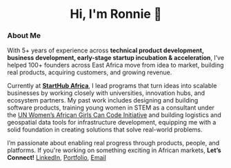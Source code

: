 <h1 align="center">Hi, I'm Ronnie 👋</h1>

### About Me

With 5+ years of experience across **technical product development, business development, early-stage startup incubation & acceleration**, I’ve helped 100+ founders across East Africa move from idea to market, building real products, acquiring customers, and growing revenue.

Currently at **[StartHub Africa](https://starthubafrica.org/)**, I lead programs that turn ideas into scalable businesses by working closely with universities, innovation hubs, and ecosystem partners. My past work includes designing and building software products, training young women in STEM as a consultant under the [UN Women’s African Girls Can Code Initiative](https://www.youtube.com/watch?v=Z_YCW32Up7o) and building logistics and geospatial data tools for infrastructure development, equipping me with a solid foundation in creating solutions that solve real-world problems.

I’m passionate about enabling real progress through products, people, and platforms. If you're working on something exciting in African markets, **Let’s Connect!** [LinkedIn](https://www.linkedin.com/in/ronnie-lutaro-b73240aa/), [Portfolio](https://ronnielutaro.com), [Email](mailto:ronnielutaro@outlook.com)
